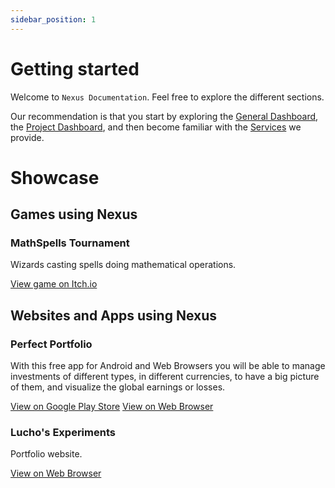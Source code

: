 ```yaml
---
sidebar_position: 1
---
```


# Getting started

Welcome to `Nexus Documentation`. Feel free to explore the different sections.

Our recommendation is that you start by exploring the [General Dashboard](./dashboard/sections.md), the [Project Dashboard](./dashboard/project.md), and then become familiar with the [Services](./services/intro.md) we provide.


# Showcase

## Games using Nexus
### MathSpells Tournament
Wizards casting spells doing mathematical operations.

[View game on Itch.io](https://forjagames.itch.io/mathspells)

## Websites and Apps using Nexus
### Perfect Portfolio
With this free app for Android and Web Browsers you will be able to manage investments of different types, in different currencies, to have a big picture of them, and visualize the global earnings or losses.

[View on Google Play Store](https://play.google.com/store/apps/details?id=com.lrasente.perfectportfolio)
[View on Web Browser](https://perfect-portfolio.web.app)

### Lucho's Experiments
Portfolio website.

[View on Web Browser](https://lucianorasente.com)

